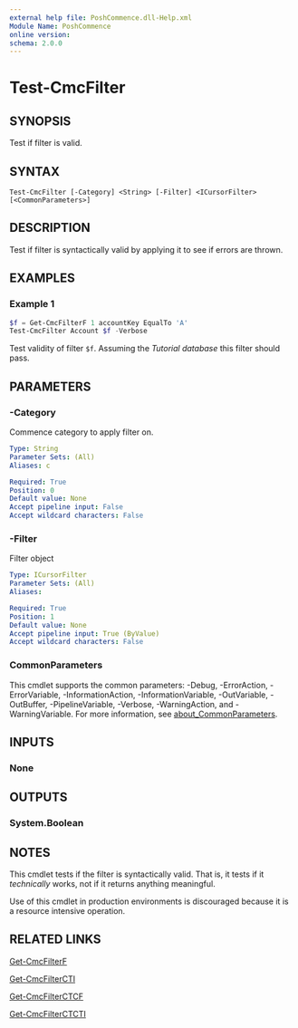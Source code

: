 ```yaml
---
external help file: PoshCommence.dll-Help.xml
Module Name: PoshCommence
online version:
schema: 2.0.0
---
```


# Test-CmcFilter

## SYNOPSIS
Test if filter is valid.

## SYNTAX

```
Test-CmcFilter [-Category] <String> [-Filter] <ICursorFilter> [<CommonParameters>]
```

## DESCRIPTION
Test if filter is syntactically valid by applying it to see if errors are thrown.

## EXAMPLES

### Example 1
```powershell
$f = Get-CmcFilterF 1 accountKey EqualTo 'A'
Test-CmcFilter Account $f -Verbose
```

Test validity of filter `$f`. Assuming the _Tutorial database_ this filter should pass. 

## PARAMETERS

### -Category
Commence category to apply filter on.

```yaml
Type: String
Parameter Sets: (All)
Aliases: c

Required: True
Position: 0
Default value: None
Accept pipeline input: False
Accept wildcard characters: False
```

### -Filter
Filter object

```yaml
Type: ICursorFilter
Parameter Sets: (All)
Aliases:

Required: True
Position: 1
Default value: None
Accept pipeline input: True (ByValue)
Accept wildcard characters: False
```

### CommonParameters
This cmdlet supports the common parameters: -Debug, -ErrorAction, -ErrorVariable, -InformationAction, -InformationVariable, -OutVariable, -OutBuffer, -PipelineVariable, -Verbose, -WarningAction, and -WarningVariable. For more information, see [about_CommonParameters](http://go.microsoft.com/fwlink/?LinkID=113216).

## INPUTS

### None

## OUTPUTS

### System.Boolean
## NOTES
This cmdlet tests if the filter is syntactically valid. That is, it tests if it *technically* works, not if it returns anything meaningful.

Use of this cmdlet in production environments is discouraged because it is a resource intensive operation.

## RELATED LINKS

[Get-CmcFilterF](Get-CmcFilterF.md)

[Get-CmcFilterCTI](Get-CmcFilterCTI.md)

[Get-CmcFilterCTCF](Get-CmcFilterCTCF.md)

[Get-CmcFilterCTCTI](Get-CmcFilterCTCTI.md)